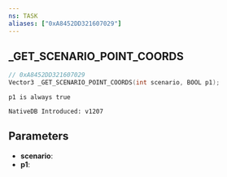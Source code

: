 ```yaml
---
ns: TASK
aliases: ["0xA8452DD321607029"]
---
```

## _GET_SCENARIO_POINT_COORDS

```c
// 0xA8452DD321607029
Vector3 _GET_SCENARIO_POINT_COORDS(int scenario, BOOL p1);
```

```
p1 is always true

NativeDB Introduced: v1207
```

## Parameters
* **scenario**:
* **p1**:
